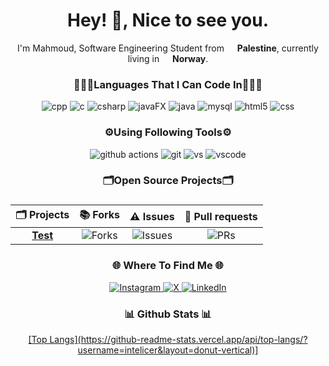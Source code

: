 <h1 align="center">
  Hey! 👋, Nice to see you.
</h1>

<p align="center">
  I'm Mahmoud, Software Engineering Student from
  <img src="https://cdn-icons-png.flaticon.com/512/168/168097.png" width="13"/> <b>Palestine</b>,
  currently living in
  <img src="https://cdn-icons-png.flaticon.com/512/168/168091.png" width="13"/> <b>Norway</b>.
</p>

<h3 align="center">👨🏻‍💻Languages That I Can Code In👨🏻‍💻</h3>

<p align="center">
  <img alt="cpp" src="https://img.shields.io/badge/-C++-00599C?logo=c%2B%2B&logoColor=white&style=for-the-badge" />
  <img alt="c" src="https://img.shields.io/badge/c-%2300599C.svg?style=for-the-badge&logo=c&logoColor=white" />
  <img alt="csharp" src="https://img.shields.io/badge/-C%23-239120?style=for-the-badge&logo=csharp&logoColor=white" />
  <img alt="javaFX" src="https://img.shields.io/badge/-%F0%9F%8E%A8%20JavaFX%20-E34F26?style=for-the-badge" />
  <img alt="java" src="https://img.shields.io/badge/-Java-E34F26?logo=coffeescript&logoColor=white&style=for-the-badge" />
  <img alt="mysql" src="https://img.shields.io/badge/-MySQL-4479A1?logo=mysql&logoColor=white&style=for-the-badge" />
  <img alt="html5" src="https://img.shields.io/badge/-HTML5-E34F26?logo=html5&logoColor=white&style=for-the-badge" />
  <img alt="css" src="https://img.shields.io/badge/-CSS3-1572B6?logo=css3&logoColor=white&style=for-the-badge" />
</p>

<h3 align="center">⚙️Using Following Tools⚙️</h3>

<p align="center">
  <img alt="github actions" src="https://img.shields.io/badge/-GitHub%20Actions-2088FF?logo=githubactions&logoColor=white&style=for-the-badge" />
  <img alt="git" src="https://img.shields.io/badge/-Git-F05032?logo=git&logoColor=white&style=for-the-badge" />
  <img alt="vs" src="https://img.shields.io/badge/-Visual%20Studio-5C2D91?logo=visualstudio&logoColor=white&style=for-the-badge" />
  <img alt="vscode" src="https://img.shields.io/badge/-Visual%20Studio%20Code-007ACC?logo=visualstudiocode&logoColor=white&style=for-the-badge" />
</p>

<h3 align="center">🗂️Open Source Projects🗂️</h3>

<!-- Centered markdown table: the :---: makes each column centered -->
<h3 align="center">

<table align="center">
  <thead>
    <tr>
      <th align="center">🗂️ Projects</th>
      <th align="center">📚 Forks</th>
      <th align="center">⚠️ Issues</th>
      <th align="center">🧲 Pull requests</th>
    </tr>
  </thead>
  <tbody>
    <tr>
      <td align="center"><a href="https://github.com/intelicer"><b>Test</b></a></td>
      <td align="center"><img alt="Forks" src="https://img.shields.io/github/forks/thmsgbrt/react-simple-pull-to-refresh?style=flat-square&labelColor=343b41" /></td>
      <td align="center"><img alt="Issues" src="https://img.shields.io/github/issues/thmsgbrt/react-simple-pull-to-refresh?style=flat-square&labelColor=343b41" /></td>
      <td align="center"><img alt="PRs" src="https://img.shields.io/github/issues-pr/thmsgbrt/react-simple-pull-to-refresh?style=flat-square&labelColor=343b41" /></td>
    </tr>
  </tbody>
</table>

</h3>

<h3 align="center">🌐 Where To Find Me 🌐</h3>

<p align="center">
  <a href="https://www.instagram.com" target="_blank">
    <img alt="Instagram" src="https://img.shields.io/badge/-Instagram-E4405F?logo=instagram&logoColor=white&style=for-the-badge" />
  </a>
  <a href="https://twitter.com/Intelicer" target="_blank">
    <img alt="X" src="https://img.shields.io/badge/-X-000000?logo=x&logoColor=white&style=for-the-badge" />
  </a>
  <a href="https://www.linkedin.com/" target="_blank">
    <img alt="LinkedIn" src="https://img.shields.io/badge/-LinkedIn-0A66C2?logo=linkedin&logoColor=white&style=for-the-badge" />
  </a>
</p>

<h3 align="center">📊 Github Stats 📊</h3>

<p align="center">
  <a href='https://github.com/intelicer/github-stats-transparent'>
  [Top Langs](https://github-readme-stats.vercel.app/api/top-langs/?username=intelicer&layout=donut-vertical)]
</p>
